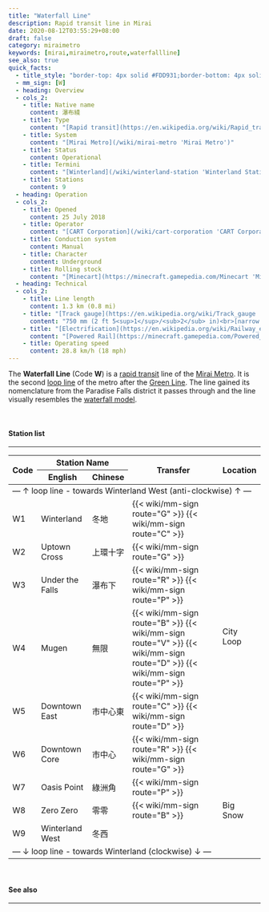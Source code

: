```yaml
---
title: "Waterfall Line"
description: Rapid transit line in Mirai
date: 2020-08-12T03:55:29+08:00
draft: false
category: miraimetro
keywords: [mirai,miraimetro,route,waterfallline]
see_also: true
quick_facts:
  - title_style: "border-top: 4px solid #FDD931;border-bottom: 4px solid #FDD931;padding:2px 0;"
  - mm_sign: [W]
  - heading: Overview
  - cols_2:
    - title: Native name
      content: 瀑布綫
    - title: Type
      content: "[Rapid transit](https://en.wikipedia.org/wiki/Rapid_transit 'Rapid transit')"
    - title: System
      content: "[Mirai Metro](/wiki/mirai-metro 'Mirai Metro')"
    - title: Status
      content: Operational
    - title: Termini
      content: "[Winterland](/wiki/winterland-station 'Winterland Station') (loop line)"
    - title: Stations
      content: 9
  - heading: Operation
  - cols_2:
    - title: Opened
      content: 25 July 2018
    - title: Operator
      content: "[CART Corporation](/wiki/cart-corporation 'CART Corporation')"
    - title: Conduction system
      content: Manual
    - title: Character
      content: Underground
    - title: Rolling stock
      content: "[Minecart](https://minecraft.gamepedia.com/Minecart 'Minecart')<br>(Yellow [Concrete](https://minecraft.gamepedia.com/Concrete 'Concrete'))"
  - heading: Technical
  - cols_2:
    - title: Line length
      content: 1.3 km (0.8 mi)
    - title: "[Track gauge](https://en.wikipedia.org/wiki/Track_gauge 'Track gauge')"
      content: "750 mm (2 ft ​5<sup>1</sup>/<sub>2</sub> in)<br>[narrow gauge](https://en.wikipedia.org/wiki/Narrow-gauge_railway 'Narrow-gauge railway')"
    - title: "[Electrification](https://en.wikipedia.org/wiki/Railway_electrification_system 'Railway electrification system')"
      content: "[Powered Rail](https://minecraft.gamepedia.com/Powered_Rail 'Powered Rail')"
    - title: Operating speed
      content: 28.8 km/h (18 mph)
---
```


The **Waterfall Line** (Code **W**) is a [rapid transit](https://en.wikipedia.org/wiki/Rapid_transit "Rapid transit") line of the [Mirai Metro](/wiki/mirai-metro "Mirai Metro"). It is the second [loop line](https://en.wikipedia.org/wiki/Circle_route "Circle route") of the metro after the [Green Line](/wiki/green-line "Green Line"). The line gained its nomenclature from the Paradise Falls district it passes through and the line visually resembles the [waterfall model](https://en.wikipedia.org/wiki/Waterfall_model "Waterfall model").

<br>

#### Station list

---

<div class="table-responsive">
  <table class="table table-sm table-bordered table-700 text-center">
    <thead class="thead-light">
      <tr>
        <th rowspan="2" class="align-middle">Code</th>
        <th colspan="2">Station Name</th>
        <th rowspan="2" class="align-middle">Transfer</th>
        <th rowspan="2" class="align-middle">Location</th>
      </tr>
      <tr>
        <th>English</th>
        <th>Chinese</th>
      </tr>
    </thead>
    <tbody>
      <tr class="station-code-wl border-left-0 border-right-0">
        <td colspan="5">— ↑ loop line - towards Winterland West (anti-clockwise) ↑ —</td>
      </tr>
      <tr>
        <td>
          <span class="station-code station-code-sm station-code-wl rounded-circle">W1<span>
        </td>
        <td>Winterland</td>
        <td>冬地</td>
        <td>
          {{< wiki/mm-sign route="G" >}}
          {{< wiki/mm-sign route="C" >}}
        </td>
        <td rowspan="6">City Loop</td>
      </tr>
      <tr>
        <td>
          <span class="station-code station-code-sm station-code-wl rounded-circle">W2<span>
        </td>
        <td>Uptown Cross</td>
        <td>上環十字</td>
        <td>
          {{< wiki/mm-sign route="G" >}}
        </td>
      </tr>
      <tr>
        <td>
          <span class="station-code station-code-sm station-code-wl rounded-circle">W3<span>
        </td>
        <td>Under the Falls</td>
        <td>瀑布下</td>
        <td>
          {{< wiki/mm-sign route="R" >}}
          {{< wiki/mm-sign route="P" >}}
        </td>
      </tr>
      <tr>
        <td>
          <span class="station-code station-code-sm station-code-wl rounded-circle">W4<span>
        </td>
        <td>Mugen</td>
        <td>無限</td>
        <td>
          {{< wiki/mm-sign route="B" >}}
          {{< wiki/mm-sign route="V" >}}
          {{< wiki/mm-sign route="D" >}}
          {{< wiki/mm-sign route="P" >}}
        </td>
      </tr>
      <tr>
        <td>
          <span class="station-code station-code-sm station-code-wl rounded-circle">W5<span>
        </td>
        <td>Downtown East</td>
        <td>市中心東</td>
        <td>
          {{< wiki/mm-sign route="C" >}}
          {{< wiki/mm-sign route="D" >}}
        </td>
      </tr>
      <tr>
        <td>
          <span class="station-code station-code-sm station-code-wl rounded-circle">W6<span>
        </td>
        <td>Downtown Core</td>
        <td>市中心</td>
        <td>
          {{< wiki/mm-sign route="R" >}}
          {{< wiki/mm-sign route="G" >}}
        </td>
      </tr>
      <tr>
        <td>
          <span class="station-code station-code-sm station-code-wl rounded-circle">W7<span>
        </td>
        <td>Oasis Point</td>
        <td>綠洲角</td>
        <td>
          {{< wiki/mm-sign route="P" >}}
        </td>
        <td rowspan="3">Big Snow</td>
      </tr>
      <tr>
        <td>
          <span class="station-code station-code-sm station-code-wl rounded-circle">W8<span>
        </td>
        <td>Zero Zero</td>
        <td>零零</td>
        <td>
          {{< wiki/mm-sign route="B" >}}
        </td>
      </tr>
      <tr>
        <td>
          <span class="station-code station-code-sm station-code-wl rounded-circle">W9<span>
        </td>
        <td>Winterland West</td>
        <td>冬西</td>
        <td></td>
      </tr>
      <tr class="station-code-wl border-left-0 border-right-0">
        <td colspan="5">— ↓ loop line - towards Winterland (clockwise) ↓ —</td>
      </tr>
    </tbody>
  </table>
</div>

<br>

#### See also

---